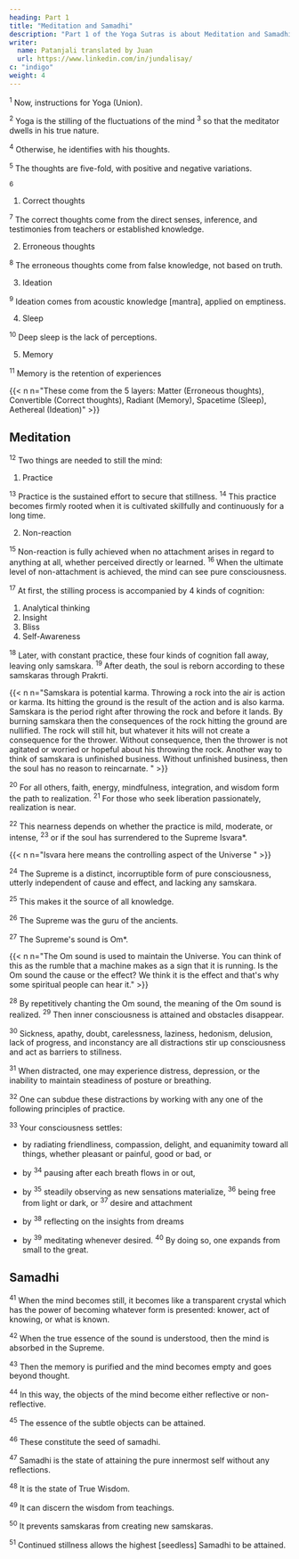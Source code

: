 ```yaml
---
heading: Part 1
title: "Meditation and Samadhi"
description: "Part 1 of the Yoga Sutras is about Meditation and Samadhi"
writer:
  name: Patanjali translated by Juan
  url: https://www.linkedin.com/in/jundalisay/
c: "indigo"
weight: 4
---
```



<!-- 2. on Spiritual Disciplines
3. on Divine Powers
4. on Realizations -->

<!-- Before beginning any spiritual text it is customary to clear the mind of all distracting thoughts, to calm the breath and to purify the heart. -->

<sup>1</sup> Now, instructions for Yoga (Union).

<!-- > atha yoga-anuaasanam -->


<sup>2</sup> Yoga is the stilling of the fluctuations of the mind <sup>3</sup> so that the meditator dwells in his true nature.

<!-- > yoga citta-vrtti-nirodha, tadaa drastuh svarupe ‘vasthânam -->

<!-- // -stuff (citta) -->

<sup>4</sup> Otherwise, he identifies with his thoughts.

<!-- > vrtti-sârûpyam itaratra -->

<!-- propensities -->
<sup>5</sup> The thoughts are five-fold, with positive and negative variations.

<!-- propensities -->

<!-- // painful and not painful: -->

<sup>6</sup> 

1. Correct thoughts

<sup>7</sup> The correct thoughts come from the direct senses, inference, and testimonies from teachers or established knowledge.

2. Erroneous thoughts

<sup>8</sup> The erroneous thoughts come from false knowledge, not based on truth.

3. Ideation

<sup>9</sup> Ideation comes from acoustic knowledge [mantra], applied on emptiness.

4. Sleep

<sup>10</sup> Deep sleep is the lack of perceptions.

5. Memory

<sup>11</sup> Memory is the retention of experiences

{{< n n="These come from the 5 layers: Matter (Erroneous thoughts), Convertible (Correct thoughts), Radiant (Memory), Spacetime (Sleep), Aethereal (Ideation)" >}}



<!-- without any object -->

<!-- Fancy is following after word-knowledge empty of substance. -->

<!-- modification of the mind which has for its substratum nothingness. -->

 <!-- not allowing mental impressions to escape. -->


## Meditation

<sup>12</sup> Two things are needed to still the mind:

1. Practice

<sup>13</sup> Practice is the sustained effort to secure that stillness. <sup>14</sup> This practice becomes firmly rooted when it is cultivated skillfully and continuously for a long time.

2. Non-reaction 

<!-- 1.12. These thought-streams are controlled by practice and non-attachment. -->

<!-- This practice becomes well-grounded when continued with reverent devotion and without interruption over a long period of time. -->

<sup>15</sup>  Non-reaction is fully achieved when no attachment arises in regard to anything at all, whether perceived directly or learned. <sup>16</sup> When the ultimate level of non-attachment is achieved, the mind can see pure consciousness.

<!-- Desirelessness towards the seen and the unseen gives the consciousness of mastery. -->

<!-- reaction has been reached, pure awareness can clearly see itself as
independent from the fundamental qualities of nature. -->


<!-- 1.16. This is signified by an indifference to the three attributes, due to knowledge of the Indweller. -->

<sup>17</sup> At first, the stilling process is accompanied by 4 kinds of cognition:

1. Analytical thinking
2. Insight
3. Bliss
4. Self-Awareness


<!-- 1.17. Cognitive meditation is accompanied by reasoning, discrimination, bliss and the sense of 'I am.' -->

<sup>18</sup> Later, with constant practice, these four kinds of cognition fall away, leaving only samskara. <sup>19</sup> After death, the soul is reborn according to these samskaras through Prakrti.

{{< n n="Samskara is potential karma. Throwing a rock into the air is action or karma. Its hitting the ground is the result of the action and is also karma. Samskara is the period right after throwing the rock and before it lands. By burning samskara then the consequences of the rock hitting the ground are nullified. The rock will still hit, but whatever it hits will not create a consequence for the thrower. Without consequence, then the thrower is not agitated or worried or hopeful about his throwing the rock. Another way to think of samskara is unfinished business. Without unfinished business, then the soul has no reason to reincarnate. " >}}



<!-- after one practices steadily to bring all thought to a standstill,  -->



<!--   latent impressions are dissolved in nature, they are inclined to be
reborn. -->

<sup>20</sup> For all others, faith, energy, mindfulness, integration, and wisdom form the path to realization. <sup>21</sup> For those who seek liberation passionately, realization is near.

<!-- 1.18. There is another meditation which is attained by the practice of alert mental suspension until only subtle impressions remain.

1.19. For those beings who are formless and for those beings who are merged in unitive consciousness, the world is the cause. -->

<!-- 1.20. For others, clarity is preceded by faith, energy, memory and equalminded contemplation. -->


<sup>22</sup> This nearness depends on whether the practice is mild, moderate, or intense, <sup>23</sup> or if the soul has surrendered to the Supreme Isvara*.

{{< n n="Isvara here means the controlling aspect of the Universe " >}}


<!-- 1.21. Equalminded contemplation is nearest to those whose desire is most ardent.

1.22. There is further distinction on account of the mild, moderate or intense means employed.

1.23. Or by surrender to God. -->

<!-- Isvara -->
<sup>24</sup> The Supreme is a distinct, incorruptible form of pure consciousness, utterly independent of cause and effect, and lacking any samskara.

 <!-- store of latent impressions. -->

<sup>25</sup> This makes it the source of all knowledge.

<!-- 1.24. God is a particular yet universal indweller, untouched by afflictions, actions, impressions and their results. -->

<!-- 1.25. In God, the seed of omniscience is unsurpassed. -->

<sup>26</sup> The Supreme was the guru of the ancients.

<!-- 1.26. Not being conditioned by time, God is the teacher of even the ancients. -->

<sup>27</sup> The Supreme's sound is Om*.

{{< n n="The Om sound is used to maintain the Universe. You can think of this as the rumble that a machine makes as a sign that it is running. Is the Om sound the cause or the effect? We think it is the effect and that's why some spiritual people can hear it." >}}


<sup>28</sup> By repetitively chanting the Om sound, the meaning of the Om sound is realized. <sup>29</sup> Then inner consciousness is attained and obstacles disappear. 

<!-- 1.28. The repetition of Om should be made with an understanding of its meaning. -->

<sup>30</sup> Sickness, apathy, doubt, carelessness, laziness, hedonism, delusion, lack of progress, and inconstancy are all distractions stir up consciousness and act as barriers to stillness.

<sup>31</sup> When distracted, one may experience distress, depression, or the inability to maintain steadiness of posture or breathing.


<!-- 1.29. From that is gained introspection and also the disappearance of obstacles.

1.30. Disease, inertia, doubt, lack of enthusiasm, laziness, sensuality, mind-wandering, missing the point, instability- these distractions of the mind are the obstacles. -->

<!-- 1.31. Pain, despair, nervousness, and disordered inspiration and expiration are co-existent with these obstacles. -->

<sup>32</sup> One can subdue these distractions by working with any one of the following principles of practice.

<sup>33</sup> Your consciousness settles:

- by radiating friendliness, compassion, delight, and equanimity toward all things, whether pleasant or painful, good or bad, or

<!-- 1.32. For the prevention of the obstacles, one truth should be practiced constantly. -->

- by <sup>34</sup> pausing after each breath flows in or out,

<!-- 1.33. By cultivating friendliness towards happiness and compassion towards misery, gladness towards virtue and indifference towards vice, the mind becomes pure. -->

<!-- 1.34. Optionally, mental equanimity may be gained by the even expulsion and retention of energy. -->

- by <sup>35</sup> steadily observing as new sensations materialize, <sup>36</sup> being free from light or dark, or <sup>37</sup> desire and attachment 

<!-- 1.35. Or activity of the higher senses causes mental steadiness. -->

<!-- - by <sup>35</sup>
1.36. Or the state of sorrowless Light. -->

- by <sup>38</sup> reflecting on the insights from dreams 

<!-- 1.37. Or the mind taking as an object of concentration those who are freed of compulsion.

1.38. Or depending on the knowledge of dreams and sleep. -->

- by <sup>39</sup> meditating whenever desired. <sup>40</sup> By doing so, one expands from small to the great.


<!-- 1.40. The mastery of one in Union extends from the finest atomic particle to the greatest infinity. -->


## Samadhi

<sup>41</sup> When the mind becomes still, it becomes like a transparent crystal which has the power of becoming whatever form is presented: knower, act of knowing, or what is known.

 <!-- agitations of the mind are under control, the mind  -->

<sup>42</sup> When the true essence of the sound is understood, then the mind is absorbed in the Supreme.

 <!-- The argumentative condition is the confused mixing of the word, its right meaning, and knowledge. -->


<sup>43</sup> Then the memory is purified and the mind becomes empty and goes beyond thought. 

<!-- 1.43. When the memory is purified and the mind shines forth as the object alone, it is called non-argumentative. -->

<sup>44</sup> In this way, the objects of the mind become either reflective or non-reflective. 

 <!-- meditative and the ultra-meditative having the subtle for their objects are also described. -->

<sup>45</sup> The essence of the subtle objects can be attained. 

 <!-- province of the subtle terminates with pure matter that has no pattern or distinguishing mark. -->


<sup>46</sup> These constitute the seed of samadhi.

<sup>47</sup> Samadhi is the state of attaining the pure innermost self without any reflections.  

<!-- On attaining the purity of the ultra-meditative state there is the pure flow of spiritual consciousness. -->

<sup>48</sup> It is the state of True Wisdom.

<!-- 1.48. Therein is the faculty of supreme wisdom. -->

<sup>49</sup> It can discern the wisdom from teachings.

<sup>50</sup> It prevents samskaras from creating new samskaras. 

<!-- 1.49. The wisdom obtained in the higher states of consciousness is different from that obtained by inference and testimony as it refers to particulars. -->

<sup>51</sup> Continued stillness allows the highest [seedless] Samadhi to be attained. 

<!-- 1.50. The habitual pattern of thought stands in the way of other impressions.

1.51. With the suppression of even that through the suspension of all modifications of the mind, contemplation without seed is attained. -->
